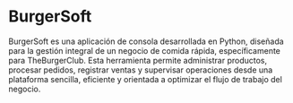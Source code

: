# BurgerSoft
BurgerSoft es una aplicación de consola desarrollada en Python, diseñada para la gestión integral de un negocio de comida rápida, específicamente para TheBurgerClub. Esta herramienta permite administrar productos, procesar pedidos, registrar ventas y supervisar operaciones desde una plataforma sencilla, eficiente y orientada a optimizar el flujo de trabajo del negocio.
